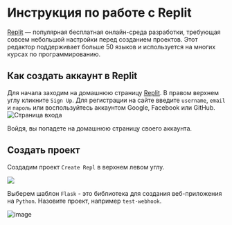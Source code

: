 # Инструкция по работе с Replit
[Replit](https://replit.com/) — популярная бесплатная онлайн-среда разработки, требующая совсем небольшой настройки перед созданием проектов. Этот редактор поддерживает больше 50 языков и используется на многих курсах по программированию.
## Как создать аккаунт в Replit
Для начала заходим на домашнюю страницу [Replit](https://replit.com/). В правом верхнем углу кликните `Sign Up`. Для регистрации на сайте введите `username`, `email` и `пароль` или воспользуйтесь аккаунтом Google, Facebook или GitHub.
![Страница входа](https://techrocks.ru/wp-content/uploads/2021/11/Screen-Shot-2021-11-03-at-11.38.16-AM.png)

Войдя, вы попадете на домашнюю страницу своего аккаунта.
## Создать проект
Создадим проект `Create Repl` в верхнем левом углу.

![](https://ucarecdn.com/580a6511-de28-4880-9516-1354f0f0adef/)

Выберем шаблон `Flask` - это библиотека для создания веб-приложения на `Python`. Назовите проект, например `test-webhook`.

![image](https://github.com/yupest/nto/assets/69419904/8544161e-4a1a-4729-9fd0-09f005bcfa09)


